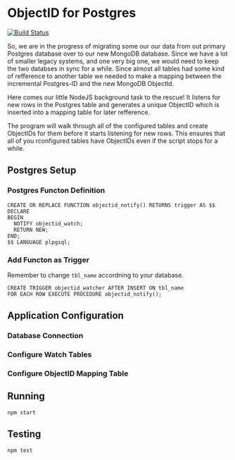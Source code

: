 ObjectID for Postgres
=====================

[![Build Status](https://drone.io/github.com/Turistforeningen/node-postgres-objectid/status.png)](https://drone.io/github.com/Turistforeningen/node-postgres-objectid/latest)

So, we are in the progress of migrating some our our data from out primary
Postgres database over to our new MongoDB database. Since we have a lot of
smaller legacy systems, and one very big one, we would need to keep the two
databses in sync for a while. Since almost all tables had some kind of
refference to another table we needed to make a mapping between the incremental
Postgres-ID and the new MongoDB ObjectId. 

Here comes our little NodeJS background task to the rescue! It listens for new
rows in the Postgres table and generates a unique ObjectID which is inserted
into a mapping table for later refference.

The program will walk through all of the configured tables and create ObjectIDs
for them before it starts listening for new rows. This ensures that all of you
rconfigured tables have ObjectIDs even if the script stops for a while.

## Postgres Setup 

### Postgres Functon Definition

```plpgsql
CREATE OR REPLACE FUNCTION objectid_notify() RETURNS trigger AS $$
DECLARE
BEGIN
  NOTIFY objectid_watch;
  RETURN NEW;
END;
$$ LANGUAGE plpgsql;
```

### Add Functon as Trigger

Remember to change `tbl_name` accordning to your database.

```plpgsql
CREATE TRIGGER objectid_watcher AFTER INSERT ON tbl_name
FOR EACH ROW EXECUTE PROCEDURE objectid_notify();
```

## Application Configuration

### Database Connection

### Configure Watch Tables

### Configure ObjectID Mapping Table

## Running

`npm start`

## Testing

`npm test`

